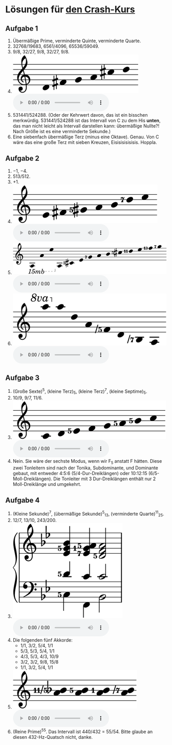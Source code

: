 # Lösungen für [den Crash-Kurs](crash.md)

## Aufgabe 1

1. Übermäßige Prime, verminderte Quinte, verminderte Quarte.
2. 32768/19683, 6561/4096, 65536/59049.
3. 9/8, 32/27, 9/8, 32/27, 9/8.
4. <img src="../assets/solutions/pentatonic.svg" alt="D–Fis–G–A–Cis–D"> <audio controls><source src="../assets/solutions/pentatonic.mp3" type="audio/mpeg"></audio>
5. 531441/524288. (Oder der Kehrwert davon, das ist ein bisschen merkwürdig. 531441/524288 ist das Intervall von C zu dem His **unten**, das man nicht leicht als Intervall darstellen kann: übermäßige Nullte?! Nach Größe ist es eine verminderte Sekunde.)
6. Eine siebenfach übermäßige Terz (minus eine Oktave). Genau. Von C wäre das eine große Terz mit sieben Kreuzen, Eisisisisisisis. Hoppla.

## Aufgabe 2

1. −1, −4.
2. 513/512.
3. +1.
4. <img src="../assets/solutions/seven-limit.svg" alt="E–Fis–Gis5–A–H–D7–E"> <audio controls><source src="../assets/solutions/seven-limit.mp3" type="audio/mpeg"></audio>
5. <img src="../assets/solutions/overtone-long.svg" alt="A–A–E–A–Cis5–E–G7–A–H–Cis5–D11–E–F13–G7"> <audio controls><source src="../assets/solutions/overtone-long.mp3" type="audio/mpeg"></audio>
6. <img src="../assets/solutions/undertone.svg" alt="A–A–D–A–F-5–D–H-7–A"> <audio controls><source src="../assets/solutions/undertone.mp3" type="audio/mpeg"></audio>

## Aufgabe 3

1. (Große Sexte)<sup>5</sup>, (kleine Terz)<sub>5</sub>, (kleine Terz)<sup>7</sup>, (kleine Septime)<sub>5</sub>.
2. 10/9, 9/7, 11/6.
3. <img src="../assets/solutions/just-major.svg" alt="C–D–E5–F–G–A5–H5–C"> <audio controls><source src="../assets/solutions/just-major.mp3" type="audio/mpeg"></audio>
4. Nein. Sie wäre der sechste Modus, wenn wir F<sub>5</sub> anstatt F hätten. Diese zwei Tonleitern sind nach der Tonika, Subdominante, und Dominante gebaut, mit entweder 4:5:6 (5/4-Dur-Dreiklängen) oder 10:12:15 (6/5-Moll-Dreiklängen). Die Tonleiter mit 3 Dur-Dreiklängen enthält nur 2 Moll-Dreiklänge und umgekehrt.

## Aufgabe 4

1. (Kleine Sekunde)<sup>7</sup>, (übermäßige Sekunde)<sup>5</sup><sub>13</sub>, (verminderte Quarte)<sup>11</sup><sub>25</sub>.
2. 12/7, 13/10, 243/200.
3. <img src="../assets/solutions/ii-v-i.svg" alt="C5–D5–Es–G5–B, F–C1–Es7–F–A5, B–C–D5–F–A5"> <audio controls><source src="../assets/solutions/ii-v-i.mp3" type="audio/mpeg"></audio>
4. Die folgenden fünf Akkorde:
	- 1/1, 3/2, 5/4, 1/1
	- 5/3, 5/3, 5/4, 1/1
	- 4/3, 5/3, 4/3, 10/9
	- 3/2, 3/2, 9/8, 15/8
	- 1/1, 3/2, 5/4, 1/1
5. <img src="../assets/solutions/seconds.svg" alt="A–♭11-5, A–H5, A–H, A–H-7"> <audio controls><source src="../assets/crash/seconds.mp3" type="audio/mpeg"></audio>
6. (Reine Prime)<sup>55</sup>. Das Intervall ist 440/432 = 55/54. Bitte glaube an diesen 432-Hz-Quatsch nicht, danke.
